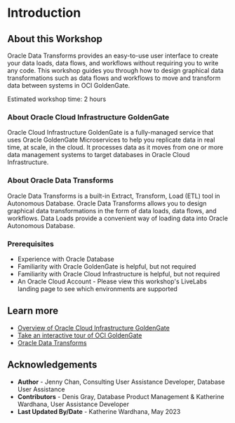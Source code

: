 # Introduction

## About this Workshop

Oracle Data Transforms provides an easy-to-use user interface to create your data loads, data flows, and workflows without requiring you to write any code. This workshop guides you through how to design graphical data transformations such as data flows and workflows to move and transform data between systems in OCI GoldenGate.

Estimated workshop time: 2 hours

### About Oracle Cloud Infrastructure GoldenGate

Oracle Cloud Infrastructure GoldenGate is a fully-managed service that uses Oracle GoldenGate Microservices to help you replicate data in real time, at scale, in the cloud. It processes data as it moves from one or more data management systems to target databases in Oracle Cloud Infrastructure.

### About Oracle Data Transforms

Oracle Data Transforms is a built-in Extract, Transform, Load (ETL) tool in Autonomous Database. Oracle Data Transforms allows you to design graphical data transformations in the form of data loads, data flows, and workflows. Data Loads provide a convenient way of loading data into Oracle Autonomous Database.

### Prerequisites

* Experience with Oracle Database
* Familiarity with Oracle GoldenGate is helpful, but not required
* Familiarity with Oracle Cloud Infrastructure is helpful, but not required
* An Oracle Cloud Account - Please view this workshop's LiveLabs landing page to see which environments are supported

## Learn more

* [Overview of Oracle Cloud Infrastructure GoldenGate](https://docs.oracle.com/en/cloud/paas/goldengate-service/using/overview-goldengate.html#GUID-0AF49219-46DC-4BF2-BBFA-64E4D3F557F2)
* [Take an interactive tour of OCI GoldenGate](https://apexapps.oracle.com/pls/apex/f?p=44785:112:0::::P112_CONTENT_ID:29986)
* [Oracle Data Transforms](https://docs.oracle.com/en/database/data-integration/data-transforms/index.html)

## Acknowledgements

* **Author** - Jenny Chan, Consulting User Assistance Developer, Database User Assistance
* **Contributors** -  Denis Gray, Database Product Management & Katherine Wardhana, User Assistance Developer
* **Last Updated By/Date** - Katherine Wardhana, May 2023

